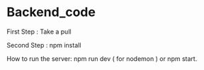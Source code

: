 # Backend_code

First Step : Take a pull

Second Step : npm install

How to run the server: npm run dev ( for nodemon ) or npm start.
